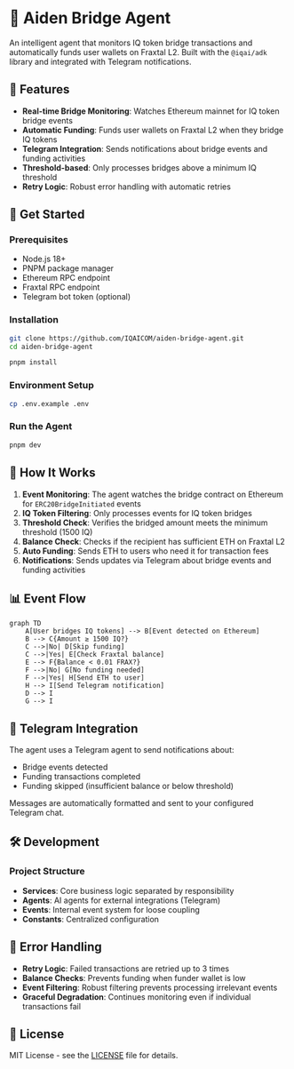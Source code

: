 # 🌉 Aiden Bridge Agent

An intelligent agent that monitors IQ token bridge transactions and automatically funds user wallets on Fraxtal L2. Built with the `@iqai/adk` library and integrated with Telegram notifications.

## 🚀 Features

- **Real-time Bridge Monitoring**: Watches Ethereum mainnet for IQ token bridge events
- **Automatic Funding**: Funds user wallets on Fraxtal L2 when they bridge IQ tokens
- **Telegram Integration**: Sends notifications about bridge events and funding activities
- **Threshold-based**: Only processes bridges above a minimum IQ threshold
- **Retry Logic**: Robust error handling with automatic retries

## 🚀 Get Started

### Prerequisites
- Node.js 18+
- PNPM package manager
- Ethereum RPC endpoint
- Fraxtal RPC endpoint
- Telegram bot token (optional)

### Installation

```bash
git clone https://github.com/IQAICOM/aiden-bridge-agent.git
cd aiden-bridge-agent
```

```bash
pnpm install
```

### Environment Setup

```bash
cp .env.example .env
```

### Run the Agent

```bash
pnpm dev
```

## 🔄 How It Works

1. **Event Monitoring**: The agent watches the bridge contract on Ethereum for `ERC20BridgeInitiated` events
2. **IQ Token Filtering**: Only processes events for IQ token bridges
3. **Threshold Check**: Verifies the bridged amount meets the minimum threshold (1500 IQ)
4. **Balance Check**: Checks if the recipient has sufficient ETH on Fraxtal L2
5. **Auto Funding**: Sends ETH to users who need it for transaction fees
6. **Notifications**: Sends updates via Telegram about bridge events and funding activities

## 📊 Event Flow

```mermaid
graph TD
    A[User bridges IQ tokens] --> B[Event detected on Ethereum]
    B --> C{Amount ≥ 1500 IQ?}
    C -->|No| D[Skip funding]
    C -->|Yes| E[Check Fraxtal balance]
    E --> F{Balance < 0.01 FRAX?}
    F -->|No| G[No funding needed]
    F -->|Yes| H[Send ETH to user]
    H --> I[Send Telegram notification]
    D --> I
    G --> I
```

## 🤖 Telegram Integration

The agent uses a Telegram agent to send notifications about:
- Bridge events detected
- Funding transactions completed
- Funding skipped (insufficient balance or below threshold)

Messages are automatically formatted and sent to your configured Telegram chat.

## 🛠️ Development

### Project Structure
- **Services**: Core business logic separated by responsibility
- **Agents**: AI agents for external integrations (Telegram)
- **Events**: Internal event system for loose coupling
- **Constants**: Centralized configuration

## 🚨 Error Handling

- **Retry Logic**: Failed transactions are retried up to 3 times
- **Balance Checks**: Prevents funding when funder wallet is low
- **Event Filtering**: Robust filtering prevents processing irrelevant events
- **Graceful Degradation**: Continues monitoring even if individual transactions fail

## 📄 License

MIT License - see the [LICENSE](LICENSE) file for details.
